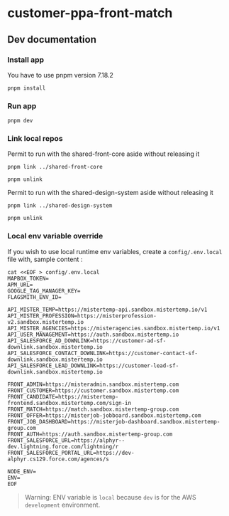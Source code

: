 # customer-ppa-front-match

## Dev documentation

### Install app

You have to use pnpm version 7.18.2

```
pnpm install
```

### Run app

```
pnpm dev
```

### Link local repos

Permit to run with the shared-front-core aside without releasing it

```
pnpm link ../shared-front-core

pnpm unlink
```

Permit to run with the shared-design-system aside without releasing it

```
pnpm link ../shared-design-system

pnpm unlink
```

### Local env variable override

If you wish to use local runtime env variables, create a `config/.env.local` file with, sample content :

```
cat <<EOF > config/.env.local
MAPBOX_TOKEN=
APM_URL=
GOOGLE_TAG_MANAGER_KEY=
FLAGSMITH_ENV_ID=

API_MISTER_TEMP=https://mistertemp-api.sandbox.mistertemp.io/v1
API_MISTER_PROFESSION=https://misterprofession-v2.sandbox.mistertemp.io
API_MISTER_AGENCIES=https://misteragencies.sandbox.mistertemp.io/v1
API_USER_MANAGEMENT=https://auth.sandbox.mistertemp.io
API_SALESFORCE_AD_DOWNLINK=https://customer-ad-sf-downlink.sandbox.mistertemp.io
API_SALESFORCE_CONTACT_DOWNLINK=https://customer-contact-sf-downlink.sandbox.mistertemp.io
API_SALESFORCE_LEAD_DOWNLINK=https://customer-lead-sf-downlink.sandbox.mistertemp.io

FRONT_ADMIN=https://misteradmin.sandbox.mistertemp.com
FRONT_CUSTOMER=https://customer.sandbox.mistertemp.com
FRONT_CANDIDATE=https://mistertemp-frontend.sandbox.mistertemp.com/sign-in
FRONT_MATCH=https://match.sandbox.mistertemp-group.com
FRONT_OFFER=https://misterjob-jobboard.sandbox.mistertemp.com
FRONT_JOB_DASHBOARD=https://misterjob-dashboard.sandbox.mistertemp-group.com
FRONT_AUTH=https://auth.sandbox.mistertemp-group.com
FRONT_SALESFORCE_URL=https://alphyr--dev.lightning.force.com/lightning/r
FRONT_SALESFORCE_PORTAL_URL=https://dev-alphyr.cs129.force.com/agences/s

NODE_ENV=
ENV=
EOF
```

> Warning: ENV variable is `local` because `dev` is for the AWS `development` environment.
